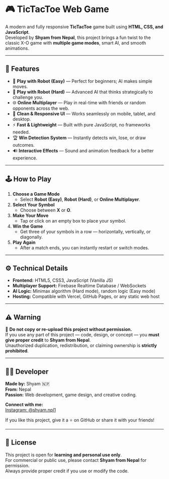 # 🎮 TicTacToe Web Game

A modern and fully responsive **TicTacToe** game built using **HTML, CSS, and JavaScript**.  
Developed by **Shyam from Nepal**, this project brings a fun twist to the classic X-O game with **multiple game modes**, smart AI, and smooth animations.

---

## 🧩 Features

- 🧠 **Play with Robot (Easy)** — Perfect for beginners; AI makes simple moves.  
- 💪 **Play with Robot (Hard)** — Advanced AI that thinks strategically to challenge you.  
- 🌐 **Online Multiplayer** — Play in real-time with friends or random opponents across the web.  
- 🎨 **Clean & Responsive UI** — Works seamlessly on mobile, tablet, and desktop.  
- ⚡ **Fast & Lightweight** — Built with pure JavaScript, no frameworks needed.  
- 🏆 **Win Detection System** — Instantly detects win, lose, or draw outcomes.  
- 🔊 **Interactive Effects** — Sound and animation feedback for a better experience.

---

## 🕹️ How to Play

1. **Choose a Game Mode**  
   - Select **Robot (Easy)**, **Robot (Hard)**, or **Online Multiplayer**.  
2. **Select Your Symbol**  
   - Choose between **X** or **O**.  
3. **Make Your Move**  
   - Tap or click on an empty box to place your symbol.  
4. **Win the Game**  
   - Get three of your symbols in a row — horizontally, vertically, or diagonally.  
5. **Play Again**  
   - After a match ends, you can instantly restart or switch modes.

---

## ⚙️ Technical Details

- **Frontend:** HTML5, CSS3, JavaScript (Vanilla JS)  
- **Multiplayer Support:** Firebase Realtime Database / WebSockets  
- **AI Logic:** Minimax algorithm (Hard mode), random logic (Easy mode)  
- **Hosting:** Compatible with Vercel, GitHub Pages, or any static web host  

---

## ⚠️ Warning

🚫 **Do not copy or re-upload this project without permission.**  
If you use any part of this project — code, design, or concept — you **must give proper credit** to **Shyam from Nepal**.  
Unauthorized duplication, redistribution, or claiming ownership is **strictly prohibited**.

---

## 🧑‍💻 Developer

**Made by:** Shyam 🇳🇵  
**From:** Nepal  
**Passion:** Web development, game design, and creative coding.

**Connect with me:**  
[Instagram: @shyam.npl1](https://www.instagram.com/shyam.npl1?igsh=MXI3MTI3NzAyaDB1MQ==)

If you like this project, give it a ⭐ on GitHub or share it with your friends!

---

## 📜 License

This project is open for **learning and personal use only**.  
For commercial or public use, please contact **Shyam from Nepal** for permission.  
Always provide proper credit if you use or modify the code.
